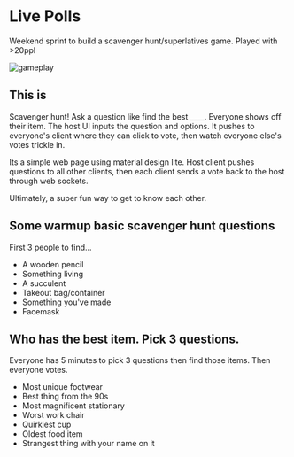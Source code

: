 # Live Polls

Weekend sprint to build a scavenger hunt/superlatives game. Played with >20ppl

![gameplay](https://github.com/safetyscissors/live-poll/blob/master/playing.jpg)

## This is

Scavenger hunt! Ask a question like find the best ____. Everyone shows off their item. The host UI inputs the question and options. It pushes to everyone's client where they can click to vote, then watch everyone else's votes trickle in.

Its a simple web page using material design lite. Host client pushes questions to all other clients, then each client sends a vote back to the host through web sockets.

Ultimately, a super fun way to get to know each other.

## Some warmup basic scavenger hunt questions

First 3 people to find...

- A wooden pencil
- Something living
- A succulent
- Takeout bag/container
- Something you've made
- Facemask

## Who has the best item. Pick 3 questions.

Everyone has 5 minutes to pick 3 questions then find those items. Then everyone votes.

- Most unique footwear
- Best thing from the 90s
- Most magnificent stationary
- Worst work chair
- Quirkiest cup
- Oldest food item
- Strangest thing with your name on it
